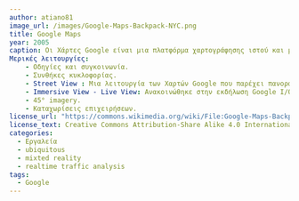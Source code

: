 ```yaml
---
author: atiano81
image_url: /images/Google-Maps-Backpack-NYC.png
title: Google Maps
year: 2005 
caption: Οι Χάρτες Google είναι μια πλατφόρμα χαρτογράφησης ιστού και μια εφαρμογή καταναλωτών που προσφέρεται από την Google.
Μερικές λειτουργίες:
	- Οδηγίες και συγκοινωνία.
	- Συνθήκες κυκλοφορίας.
	- Street View : Mια λειτουργία των Χαρτών Google που παρέχει πανοραμική θέα 360° σε επίπεδο δρόμου διαφόρων τοποθεσιών.
	- Immersive View - Live View: Ανακοινώθηκε στην εκδήλωση Google I/O 2022 ότι θα δημιουργηθούν τρισδιάστατες εικόνες χρησιμοποιώντας το Street View. Θα ήταν αρχικά σε πέντε πόλεις παγκοσμίως, με σχέδια να προστεθεί σε άλλες πόλεις αργότερα.
	- 45° imagery.
	- Καταχωρίσεις επιχειρήσεων.
license_url: "https://commons.wikimedia.org/wiki/File:Google-Maps-Backpack-NYC.png" 
license_text: Creative Commons Attribution-Share Alike 4.0 Internationa
categories:
  - Εργαλεία
  - ubiquitous
  - mixted reality
  - realtime traffic analysis
tags:
  - Google 
---
```

